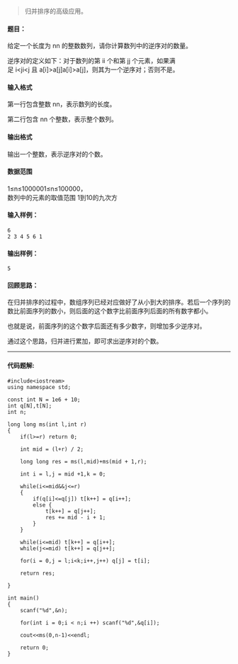 > 归并排序的高级应用。

#### 题目：

给定一个长度为 nn 的整数数列，请你计算数列中的逆序对的数量。

逆序对的定义如下：对于数列的第 ii 个和第 jj 个元素，如果满足 i<ji<j 且 a[i]>a[j]a[i]>a[j]，则其为一个逆序对；否则不是。

#### 输入格式

第一行包含整数 nn，表示数列的长度。

第二行包含 nn 个整数，表示整个数列。

#### 输出格式

输出一个整数，表示逆序对的个数。

#### 数据范围

1≤n≤1000001≤n≤100000，  
数列中的元素的取值范围 1到10的九次方

#### 输入样例：

```
6
2 3 4 5 6 1
```

#### 输出样例：

```
5
```

#### 回顾思路：

在归并排序的过程中，数组序列已经对应做好了从小到大的排序。若后一个序列的数比前面序列的数小，则后面的这个数字比前面序列后面的所有数字都小。

也就是说，前面序列的这个数字后面还有多少数字，则增加多少逆序对。

通过这个思路，归并进行累加，即可求出逆序对的个数。

___
#### 代码题解:

```
#include<iostream>
using namespace std;

const int N = 1e6 + 10;
int q[N],t[N];
int n;

long long ms(int l,int r)
{
    if(l>=r) return 0;
    
    int mid = (l+r) / 2;
    
    long long res = ms(l,mid)+ms(mid + 1,r);
    
    int i = l,j = mid +1,k = 0;
    
    while(i<=mid&&j<=r)
    {
        if(q[i]<=q[j]) t[k++] = q[i++];
        else {
            t[k++] = q[j++];
            res += mid - i + 1;
        }
    }
    
    while(i<=mid) t[k++] = q[i++];
    while(j<=mid) t[k++] = q[j++];
    
    for(i = 0,j = l;i<k;i++,j++) q[j] = t[i];
    
    return res;
    
}

int main()
{
    scanf("%d",&n);
    
    for(int i = 0;i < n;i ++) scanf("%d",&q[i]);
    
    cout<<ms(0,n-1)<<endl;
    
    return 0;
}
```